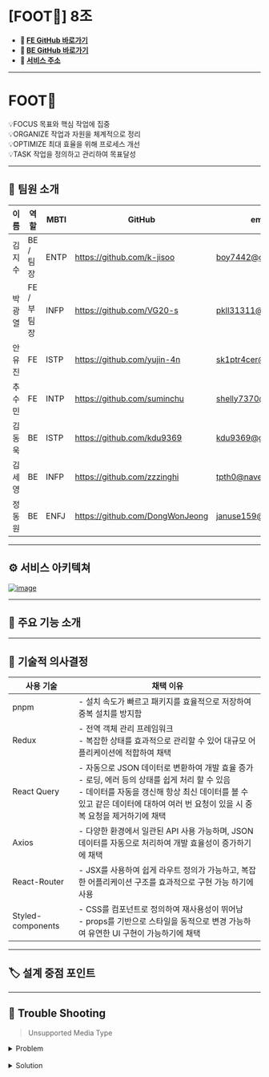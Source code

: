 # [FOOT👣] 8조  

- **🧷 [FE GitHub 바로가기](https://github.com/Inocam/FrontEnd)**
- **🧷 [BE GitHub 바로가기](https://github.com/Inocam/BackEnd)** <br/>
- **🧷 [서비스 주소](https://foot.o-r.kr/)**

---

# **FOOT👣**

<aside>
💡FOCUS 목표와 핵심 작업에 집중 <br/>
💡ORGANIZE 작업과 자원을 체계적으로 정리 <br/>
💡OPTIMIZE 최대 효율을 위해 프로세스 개선 <br/>
💡TASK 작업을 정의하고 관리하여 목표달성

</aside>


---
## **🩵** 팀원 소개

| 이름 | 역할 | MBTI  | GitHub | email |
| --- | --- | --- | --- | --- |
| 김지수  | BE / 팀장 | ENTP |https://github.com/k-jisoo | boy7442@gmail.com |
| 박광열 | FE / 부팀장 | INFP |https://github.com/VG20-s| pkll31311@gmail.com |
| 안유진 | FE  |ISTP |https://github.com/yujin-4n | sk1ptr4cer@gmail.com |
| 추수민 | FE | INTP | https://github.com/suminchu | shelly7370@naver.com  |
| 김동욱  | BE | ISTP |https://github.com/kdu9369 | kdu9369@gmail.com |
| 김세영 | BE | INFP |https://github.com/zzzinghi | tpth0@naver.com |
| 정동원  | BE | ENFJ |https://github.com/DongWonJeong | januse159@naver.com |

---
## ⚙️ 서비스 아키텍쳐

[![image](https://github.com/user-attachments/assets/2693bd88-6629-4990-a2c0-b71a7027986e)](https://www.notion.so/image/https%3A%2F%2Fprod-files-secure.s3.us-west-2.amazonaws.com%2F83c75a39-3aba-4ba4-a792-7aefe4b07895%2F99c3148c-204e-46d3-9eee-7c4cb3b49cba%2Fimage.png?table=block&id=5bb38cb8-ded0-4bf4-929b-792e971e36d1&spaceId=83c75a39-3aba-4ba4-a792-7aefe4b07895&width=2000&userId=5a09fe9e-b55a-4f85-8ed7-d17eac9877fd&cache=v2)

---

## **🌟** 주요 기능 소개

---
## **📃** 기술적 의사결정

| 사용 기술 | 채택 이유 |
  | --- | --- |
  | pnpm | - 설치 속도가 빠르고 패키지를 효율적으로 저장하여 중복 설치를 방지함 |
  |Redux | 	- 전역 객체 관리 프레임워크 <br/> - 복잡한 상태를 효과적으로 관리할 수 있어 대규모 어플리케이션에 적합하여 채택 |
  | React Query | - 자동으로 JSON 데이터로 변환하여 개발 효율 증가<br/>  - 로딩, 에러 등의 상태를 쉽게 처리 할 수 있음 <br/> - 데이터를 자동을 갱신해 항상 최신 데이터를 볼 수 있고 같은 데이터에 대하여 여러 번 요청이 있을 시 중복 요청을 제거하기에 채택 |
  |Axios | - 다양한 환경에서 일관된 API 사용 가능하며, JSON 데이터를 자동으로 처리하여 개발 효율성이 증가하기에 채택 |
  |React-Router | 	- JSX를 사용하여 쉽게 라우트 정의가 가능하고, 복잡한 어플리케이션 구조를 효과적으로 구현 가능 하기에 사용 |
  | Styled-components |- CSS를 컴포넌트로 정의하여 재사용성이 뛰어남<br/> - props를 기반으로 스타일을 동적으로 변경 가능하여 유연한 UI 구현이 가능하기에 채택 |
  
---
## **🏷️ 설계 중점 포인트**

---

## **🚀 Trouble Shooting**

> Unsupported Media Type

<details> 
  <summary> Problem </summary>
  이미지 포함 요청 시 “Unsupported Media Type” 반환 <br/>
팀 스페이스 생성 API를 호출하는 과정에서 서버로부터 "형식에 맞지 않다"는 응답이 발생
  
  
</details>
<br/>
<details> 
  <summary> Solution </summary>
  요청데이터 재구성 <br/>
이 문제를 해결하기 위해 요청 데이터를 재구성하는 방식으로 코드를 변경
</details>



